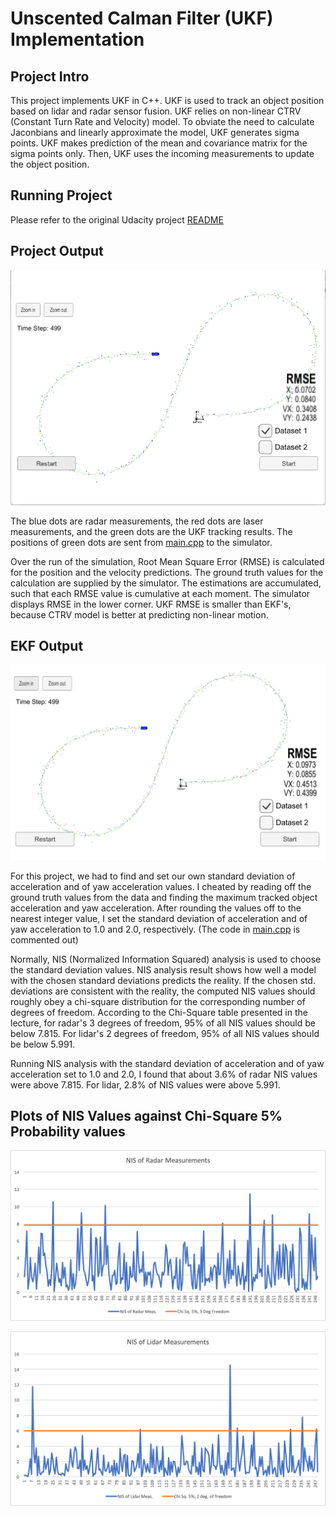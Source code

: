 # Unscented Calman Filter (UKF) Implementation

## Project Intro

This project implements UKF in C++.  UKF is used to track an object position based on lidar and radar sensor fusion.
UKF relies on non-linear CTRV (Constant Turn Rate and Velocity) model.  To obviate the need to calculate Jaconbians and 
linearly approximate the model, UKF generates sigma points.  UKF makes prediction of the mean and covariance matrix for 
the sigma points only.  Then, UKF uses the incoming measurements to update the object position.  

## Running Project 
Please refer to the original Udacity project [README](./README_orig.md)

## Project Output
![UKF Output](./UKF_sim.png)

The blue dots are radar measurements, the red dots are laser measurements, and the green dots are the UKF tracking results.
The positions of green dots are sent from [main.cpp](./main.cpp) to the simulator.

Over the run of the simulation, Root Mean Square Error (RMSE) is calculated for the position and the velocity predictions.  The ground
truth values for the calculation are supplied by the simulator.  The estimations are accumulated, such that each RMSE value is 
cumulative at each moment.  The simulator displays RMSE in the lower corner.  UKF RMSE is smaller than EKF's, because CTRV model 
is better at predicting non-linear motion. 

## EKF Output
![EKF Output](./EKF_sim.png)

For this project, we had to find and set our own standard deviation of acceleration and of yaw acceleration values.
I cheated by reading off the ground truth values from the data and finding the maximum tracked object acceleration
and yaw acceleration.  After rounding the values off to the nearest integer value, I set the standard deviation of 
acceleration and of yaw acceleration to 1.0 and 2.0, respectively.  (The code in [main.cpp](./main.cpp) is commented out)

Normally, NIS (Normalized Information Squared) analysis is used to choose the standard deviation values.  NIS analysis result
shows how well a model with the chosen standard deviations predicts the reality. 
If the chosen std. deviations are consistent with the reality, the computed NIS values should roughly obey a chi-square 
distribution for the corresponding number of degrees of freedom.  According to the Chi-Square table presented in
the lecture, for radar's 3 degrees of freedom, 95% of all NIS values should be below 7.815.  For lidar's 2 degrees of freedom,
95% of all NIS values should be below 5.991.

Running NIS analysis with the standard deviation of acceleration and of yaw acceleration set to 1.0 and 2.0, I found that 
about 3.6% of radar NIS values were above 7.815.  For lidar, 2.8% of NIS values were above 5.991.

## Plots of NIS Values against Chi-Square 5% Probability values 

![NIS Radar](./NIS_radar.png)

![NIS Lidar](./NIS_lidar.png)

